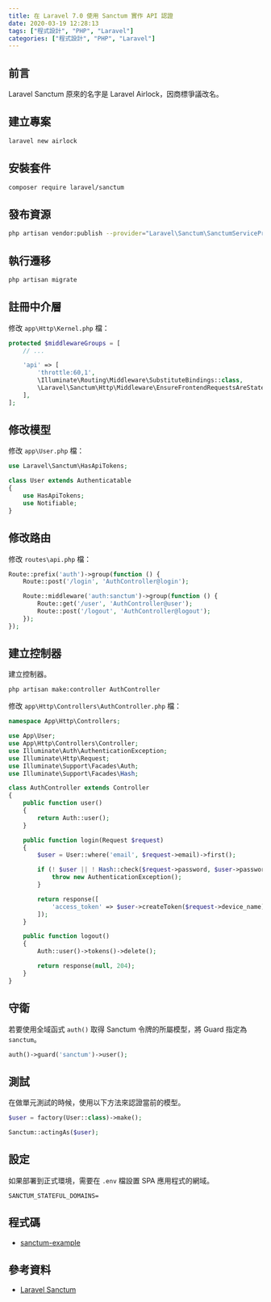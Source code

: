 ```yaml
---
title: 在 Laravel 7.0 使用 Sanctum 實作 API 認證
date: 2020-03-19 12:28:13
tags: ["程式設計", "PHP", "Laravel"]
categories: ["程式設計", "PHP", "Laravel"]
---
```


## 前言

Laravel Sanctum 原來的名字是 Laravel Airlock，因商標爭議改名。

## 建立專案

```bash
laravel new airlock
```

## 安裝套件

```bash
composer require laravel/sanctum
```

## 發布資源

```bash
php artisan vendor:publish --provider="Laravel\Sanctum\SanctumServiceProvider"
```

## 執行遷移

```bash
php artisan migrate
```

## 註冊中介層

修改 `app\Http\Kernel.php` 檔：

```php
protected $middlewareGroups = [
    // ...

    'api' => [
        'throttle:60,1',
        \Illuminate\Routing\Middleware\SubstituteBindings::class,
        \Laravel\Sanctum\Http\Middleware\EnsureFrontendRequestsAreStateful::class,
    ],
];
```

## 修改模型

修改 `app\User.php` 檔：

```php
use Laravel\Sanctum\HasApiTokens;

class User extends Authenticatable
{
    use HasApiTokens;
    use Notifiable;
}
```

## 修改路由

修改 `routes\api.php` 檔：

```php
Route::prefix('auth')->group(function () {
    Route::post('/login', 'AuthController@login');

    Route::middleware('auth:sanctum')->group(function () {
        Route::get('/user', 'AuthController@user');
        Route::post('/logout', 'AuthController@logout');
    });
});
```

## 建立控制器

建立控制器。

```bash
php artisan make:controller AuthController
```

修改 `app\Http\Controllers\AuthController.php` 檔：

```php
namespace App\Http\Controllers;

use App\User;
use App\Http\Controllers\Controller;
use Illuminate\Auth\AuthenticationException;
use Illuminate\Http\Request;
use Illuminate\Support\Facades\Auth;
use Illuminate\Support\Facades\Hash;

class AuthController extends Controller
{
    public function user()
    {
        return Auth::user();
    }

    public function login(Request $request)
    {
        $user = User::where('email', $request->email)->first();

        if (! $user || ! Hash::check($request->password, $user->password)) {
            throw new AuthenticationException();
        }

        return response([
            'access_token' => $user->createToken($request->device_name)->plainTextToken,
        ]);
    }

    public function logout()
    {
        Auth::user()->tokens()->delete();

        return response(null, 204);
    }
}
```

## 守衛

若要使用全域函式 `auth()` 取得 Sanctum 令牌的所屬模型，將 Guard 指定為 `sanctum`。

```php
auth()->guard('sanctum')->user();
```

## 測試

在做單元測試的時候，使用以下方法來認證當前的模型。

```php
$user = factory(User::class)->make();

Sanctum::actingAs($user);
```

## 設定

如果部署到正式環境，需要在 `.env` 檔設置 SPA 應用程式的網域。

```env
SANCTUM_STATEFUL_DOMAINS=
```

## 程式碼

- [sanctum-example](https://github.com/memochou1993/sanctum-example)

## 參考資料

- [Laravel Sanctum](https://laravel.com/docs/master/sanctum)
